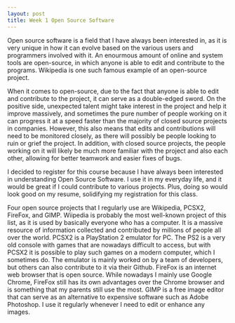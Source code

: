 ```yaml
---
layout: post
title: Week 1 Open Source Software
---
```


Open source software is a field that I have always been interested in, as it is very unique in how it can evolve based on the various users and programmers involved with it. An enourmous amount of online and system tools are open-source, in which anyone is able to edit and contribute to the programs. Wikipedia is one such famous example of an open-source project.

When it comes to open-source, due to the fact that anyone is able to edit and contribute to the project, it can serve as a double-edged sword. On the positive side, unexpected talent might take interest in the project and help it improve massively, and sometimes the pure number of people working on it can progress it at a speed faster than the majority of closed source projects in companies. However, this also means that edits and contributions will need to be monitored closely, as there will possibly be people looking to ruin or grief the project. In addition, with closed source projects, the people working on it will likely be much more familiar with the project and also each other, allowing for better teamwork and easier fixes of bugs.

I decided to register for this course because I have always been interested in understanding Open Source Software. I use it in my everyday life, and it would be great if I could contribute to various projects. Plus, doing so would look good on my resume, solidifying my registration for this class. 

Four open source projects that I regularly use are Wikipedia, PCSX2, FireFox, and GIMP. Wiipedia is probably the most well-known project of this list, as it is used by basically everyone who has a computer. It is a massive resource of information collected and contributed by millions of people all over the world. PCSX2 is a PlayStation 2 emulator for PC. The PS2 is a very old console with games that are nowadays difficult to access, but with PCSX2 it is possible to play such games on a modern computer, which I sometimes do. The emulator is mainly worked on by a team of developers, but others can also contribute to it via their Github. FireFox is an internet web browser that is open source. While nowadays I mainly use Google Chrome, FireFox still has its own advantages over the Chrome browser and is something that my parents still use the most. GIMP is a free image editor that can serve as an alternative to expensive software such as Adobe Photoshop. I use it regularly whenever I need to edit or enhance any images.
